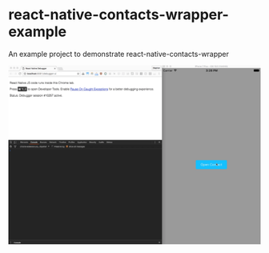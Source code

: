 # react-native-contacts-wrapper-example

An example project to demonstrate react-native-contacts-wrapper

![alt tag](https://github.com/LynxITDigital/Screenshots/blob/master/RN%20Contacts%20Wrapper%20example.gif)

